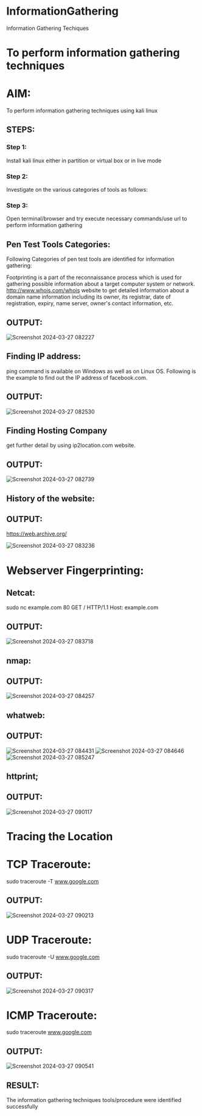 # InformationGathering
Information Gathering Techiques

# To perform information gathering techniques

# AIM:

To perform information gathering techniques using kali linux 

## STEPS:

### Step 1:

Install kali linux either in partition or virtual box or in live mode

### Step 2:

Investigate on the various categories of tools as follows:

### Step 3:
Open terminal/browser and try execute necessary commands/use url to perform information gathering

## Pen Test Tools Categories:  

Following Categories of pen test tools are identified for information gathering:

Footprinting is a part of the reconnaissance process which is used for gathering possible information about a target computer system or network.
http://www.whois.com/whois website to get detailed information about a domain name information including its owner, its registrar, date of registration, expiry, name server, owner's contact information, etc.

## OUTPUT:
![Screenshot 2024-03-27 082227](https://github.com/kanagavel7/InformationGathering/assets/162578954/5ae8f3d1-3018-407b-826d-2b96e2fa1e28)

## Finding IP address:
ping command is available on Windows as well as on Linux OS. Following is the example to find out the IP address of facebook.com.

## OUTPUT:
![Screenshot 2024-03-27 082530](https://github.com/kanagavel7/InformationGathering/assets/162578954/4e5264a8-6d7c-41ca-90c4-eeecee81a4e0)

## Finding Hosting Company
get further detail by using ip2location.com website.

## OUTPUT:
![Screenshot 2024-03-27 082739](https://github.com/kanagavel7/InformationGathering/assets/162578954/01b9c278-cae0-4c92-a745-fe8ed6463950)

## History of the website:
## OUTPUT:

https://web.archive.org/

![Screenshot 2024-03-27 083236](https://github.com/kanagavel7/InformationGathering/assets/162578954/172adc5e-39ca-4640-8464-ebd3149954e6)

# Webserver Fingerprinting:

## Netcat:
sudo nc example.com 80
GET / HTTP/1.1
Host: example.com

## OUTPUT:
![Screenshot 2024-03-27 083718](https://github.com/kanagavel7/InformationGathering/assets/162578954/08c293bf-0a80-48fd-9d76-a8763551f337)

## nmap:
## OUTPUT:
![Screenshot 2024-03-27 084257](https://github.com/kanagavel7/InformationGathering/assets/162578954/1565ceb6-b9fa-434e-8793-75a98d568ca2)

## whatweb:
## OUTPUT:
![Screenshot 2024-03-27 084431](https://github.com/kanagavel7/InformationGathering/assets/162578954/ce3a7520-d87a-4796-bd96-2f9fa15b52fd)
![Screenshot 2024-03-27 084646](https://github.com/kanagavel7/InformationGathering/assets/162578954/56877cc9-0f12-4cff-a31c-bef1644a6bb3)
![Screenshot 2024-03-27 085247](https://github.com/kanagavel7/InformationGathering/assets/162578954/85496a96-7979-43e7-8dc1-6372f4e8ca85)

## httprint;
## OUTPUT:
![Screenshot 2024-03-27 090117](https://github.com/kanagavel7/InformationGathering/assets/162578954/a5cb8b06-319e-43ef-a63a-9c55bedbc7c1)

# Tracing the Location
# TCP Traceroute:
sudo traceroute -T www.google.com
## OUTPUT:
![Screenshot 2024-03-27 090213](https://github.com/kanagavel7/InformationGathering/assets/162578954/4f0c36e5-c1a0-41d2-880a-f341670b8e1f)

# UDP Traceroute:
sudo traceroute -U www.google.com
## OUTPUT:
![Screenshot 2024-03-27 090317](https://github.com/kanagavel7/InformationGathering/assets/162578954/88108d16-99d8-4b9d-9ee4-75007ee77bda)

# ICMP Traceroute:
sudo traceroute  www.google.com
## OUTPUT:
![Screenshot 2024-03-27 090541](https://github.com/kanagavel7/InformationGathering/assets/162578954/a56d530b-732b-4de2-801d-201a8c519521)


## RESULT:
The information gathering techniques tools/procedure were  identified successfully
